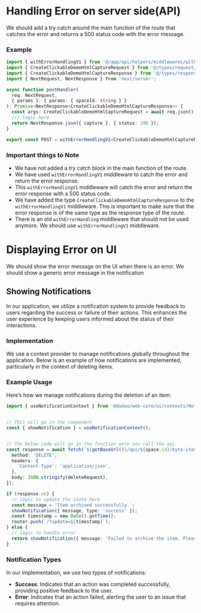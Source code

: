 # Handling Error on server side(API)
We should add a try catch around the main function of the route that catches the error and returns a 500 status code 
with the error message.

### Example
```typescript
import { withErrorHandlingV1 } from '@/app/api/helpers/middlewares/withErrorHandling';
import { CreateClickableDemoHtmlCaptureRequest } from '@/types/request/ClickableDemoHtmlCaptureRequests';
import { CreateClickableDemoHtmlCaptureResponse } from '@/types/response/ClickableDemoHtmlCaptureResponses';
import { NextRequest, NextResponse } from 'next/server';

async function postHandler(
  req: NextRequest,
  { params }: { params: { spaceId: string } }
): Promise<NextResponse<CreateClickableDemoHtmlCaptureResponse>> {
  const args: CreateClickableDemoHtmlCaptureRequest = await req.json();
  /// logic here
  return NextResponse.json({ capture }, { status: 200 });
}

export const POST = withErrorHandlingV1<CreateClickableDemoHtmlCaptureResponse>(postHandler);
```

### Important things to Note
- We have not added a try catch block in the main function of the route.
- We have used `withErrorHandlingV1` middleware to catch the error and return the error response.
- This `withErrorHandlingV1` middleware will catch the error and return the error response with a 500 status code.
- We have added the type `CreateClickableDemoHtmlCaptureResponse` to the `withErrorHandlingV1` middleware. This is 
important to make sure that the error response is of the same type as the response type of the route.
- There is an old `withErrorHandling` middleware that should not be used anymore. We should use `withErrorHandlingV1` middleware.

# Displaying Error on UI
We should show the error message on the UI when there is an error. We should show a generic error message in the notification 

## Showing Notifications

In our application, we utilize a notification system to provide feedback to users regarding the success or failure of their actions. This enhances the user experience by keeping users informed about the status of their interactions.

### Implementation

We use a context provider to manage notifications globally throughout the application. Below is an example of how notifications are implemented, particularly in the context of deleting items.

### Example Usage

Here’s how we manage notifications during the deletion of an item:

```typescript
import { useNotificationContext } from '@dodao/web-core/ui/contexts/NotificationContext';


// This will go in the component
const { showNotification } = useNotificationContext();


// The below code will go in the function were you call the api
const response = await fetch(`${getBaseUrl()}/api/${space.id}/byte-items/${byteCollection.id}`, {
  method: 'DELETE',
  headers: {
    'Content-Type': 'application/json',
  },
  body: JSON.stringify(deleteRequest),
});

if (response.ok) {
  // logic to update the state here
  const message = 'Item archived successfully.';
  showNotification({ message, type: 'success' });
  const timestamp = new Date().getTime();
  router.push(`/?update=${timestamp}`);
} else {
  // logic to handle error
  return showNotification({ message: 'Failed to archive the item. Please try again.', type: 'error' });
}

```

### Notification Types
In our implementation, we use two types of notifications:
- **Success**: Indicates that an action was completed successfully, providing positive feedback to the user.
- **Error**: Indicates that an action failed, alerting the user to an issue that requires attention.
